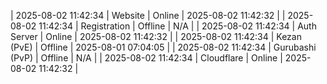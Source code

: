 | 2025-08-02 11:42:34 | Website | Online | 2025-08-02 11:42:32 |
| 2025-08-02 11:42:34 | Registration | Offline | N/A |
| 2025-08-02 11:42:34 | Auth Server | Online | 2025-08-02 11:42:32 |
| 2025-08-02 11:42:34 | Kezan (PvE) | Offline | 2025-08-01 07:04:05 |
| 2025-08-02 11:42:34 | Gurubashi (PvP) | Offline | N/A |
| 2025-08-02 11:42:34 | Cloudflare | Online | 2025-08-02 11:42:32 |
